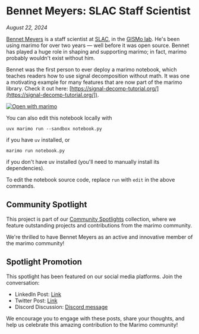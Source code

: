 # Bennet Meyers: SLAC Staff Scientist

_August 22, 2024_

[Bennet Meyers](https://gismo.slac.stanford.edu/person/bennet-meyers) is a
staff scientist at [SLAC](https://slac.stanford.edu), in the [GISMo
lab](https://gismo.slac.stanford.edu/). He's been using marimo for over two
years — well before it was open source. Bennet has played a huge role in
shaping and supporting marimo; in fact, marimo probably wouldn't exist without
him. 

Bennet was the first person to ever deploy a marimo notebook, which teaches
readers how to use signal decomposition without math. It was one a motivating
example for many features that are now part of the marimo library. Check it out
here: [https://signal-decomp-tutorial.org/](https://signal-decomp-tutorial.org/]).

[![Open with marimo](https://marimo.io/shield.svg)](https://marimo.io/@public/signal-decomposition)

You can also edit this notebook locally with

```shell
uvx marimo run --sandbox notebook.py
```

if you have `uv` installed, or

```shell
marimo run notebook.py
```

if you don't have uv installed (you'll need to manually install its dependencies).

To edit the notebook source code, replace `run` with `edit` in the above commands.

## Community Spotlight

This project is part of our [Community Spotlights](https://marimo.io/c/@spotlights/community-spotlights) collection, where we feature outstanding projects and contributions from the marimo community.

We're thrilled to have Bennet Meyers as an active and innovative member of the marimo community!

## Spotlight Promotion

This spotlight has been featured on our social media platforms. Join the conversation:

- LinkedIn Post: [Link](https://www.linkedin.com/posts/marimo-io_its-thursday-and-that-means-its-time-activity-7232518819422842881-DG4k?utm_source=share&utm_medium=member_desktop)
- Twitter Post: [Link](https://x.com/marimo_io/status/1826731440987668501)
- Discord Discussion: [Discord message](https://discord.com/channels/1059888774789730424/1268639867898695761/1276291256821088410)

We encourage you to engage with these posts, share your thoughts, and help us celebrate this amazing contribution to the Marimo community!
